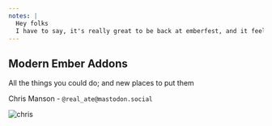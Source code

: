 ```yaml
---
notes: |
  Hey folks	
  I have to say, it's really great to be back at emberfest, and it feels so good having so many people in the same room again. I've seen a lot of familiar faces and had a chance to meet some new awesome people. For anyone I haven't had a chance to chat to or anyone watching the video I'll do a bit of an intro:
---
```

<!-- .slide: class="introduction blur-background" data-background-image="/workshop.webp" -->

## Modern Ember Addons

All the things you could do; and new places to put them

Chris Manson - `@real_ate@mastodon.social`

![chris](/chris.webp) <!-- .element: class="face" -->
